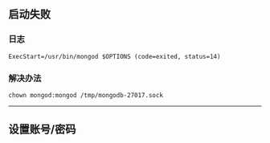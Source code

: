 ## 启动失败

### 日志

```
ExecStart=/usr/bin/mongod $OPTIONS (code=exited, status=14)
```



### 解决办法

```
chown mongod:mongod /tmp/mongodb-27017.sock
```



---

## 设置账号/密码

